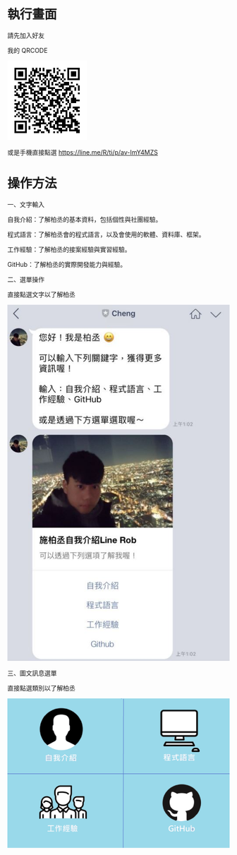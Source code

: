 # 執行畫面
請先加入好友

我的 QRCODE

![image](https://github.com/bocheng47/LINE_bocheng/blob/bocheng/images/QRcode.png)

或是手機直接點選 https://line.me/R/ti/p/av-ImY4MZS


# 操作方法

一、文字輸入

自我介紹：了解柏丞的基本資料，包括個性與社團經驗。

程式語言：了解柏丞會的程式語言，以及會使用的軟體、資料庫、框架。

工作經驗：了解柏丞的接案經驗與實習經驗。

GitHub：了解柏丞的實際開發能力與經驗。


二、選單操作

直接點選文字以了解柏丞

![image](https://github.com/bocheng47/LINE_bocheng/blob/bocheng/images/select.JPG)


三、圖文訊息選單

直接點選類別以了解柏丞

![image](https://github.com/bocheng47/LINE_bocheng/blob/bocheng/images/line.png)